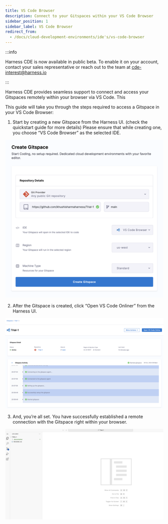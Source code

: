 ```yaml
---
title: VS Code Browser
description: Connect to your Gitspaces within your VS Code Browser
sidebar_position: 1
sidebar_label: VS Code Browser
redirect_from:
  - /docs/cloud-development-environments/ide's/vs-code-browser
---
```


:::info

Harness CDE is now available in public beta. To enable it on your account, contact your sales representative or reach out to the team at cde-interest@harness.io

:::

Harness CDE provides seamless support to connect and access your Gitspaces remotely within your browser via VS Code. This 

This guide will take you through the steps required to access a Gitspace in your VS Code Browser:

1. Start by creating a new Gitspace from the Harness UI. (check the quickstart guide for more details) 
Please ensure that while creating one, you choose “VS Code Browser” as the selected IDE.

![](./static/vs-code-browser.png)

2. After the Gitspace is created, click “Open VS Code Onliner” from the Harness UI. 

![](./static/vs-code-browser-2.png)

3. And, you’re all set. You have successfully established a remote connection with the Gitspace right within your browser. 

![](./static/vs-code-browser-3.png)